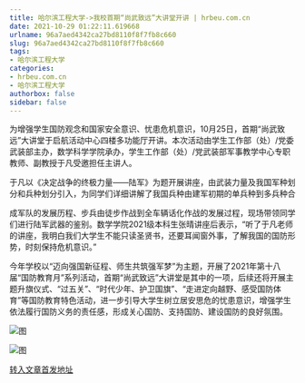 ```yaml
---
title: 哈尔滨工程大学->我校首期“尚武致远”大讲堂开讲 | hrbeu.com.cn
date: 2021-10-29 01:22:11.619668
urlname: 96a7aed4342ca27bd8110f8f7fb8c660
slug: 96a7aed4342ca27bd8110f8f7fb8c660
tags: 
- 哈尔滨工程大学
categories:
- hrbeu.com.cn
- 哈尔滨工程大学
authorbox: false
sidebar: false
---
```

为增强学生国防观念和国家安全意识、忧患危机意识，10月25日，首期“尚武致远”大讲堂于启航活动中心四楼多功能厅开讲。本次活动由学生工作部（处）/党委武装部主办，数学科学学院承办，学生工作部（处）/党武装部军事教学中心专职教师、副教授于凡受邀担任主讲人。

于凡以《决定战争的终极力量——陆军》为题开展讲座，由武装力量及我国军种划分和兵种划分引入，为同学们详细讲解了我国兵种由建军初期的单兵种到多兵种合
<!--more-->
成军队的发展历程、步兵由徒步作战到全车辆话化作战的发展过程，现场带领同学们进行陆军武器的鉴别。数学学院2021级本科生张晴讲座后表示，“听了于凡老师的讲座，我明白我们大学生不能只读圣贤书，还要耳闻窗外事，了解我国的国防形势，时刻保持危机意识。”

今年学校以“迈向强国新征程、师生共筑强军梦”为主题，开展了2021年第十八届“国防教育月”系列活动，首期“尚武致远”大讲堂是其中的一项，后续还将开展主题升旗仪式、“过五关”、“时代少年、护卫国旗”、“走进定向越野、感受国防体育”等国防教育特色活动，进一步引导大学生树立居安思危的忧患意识，增强学生依法履行国防义务的责任感，形成关心国防、支持国防、建设国防的良好氛围。

![图](http://gongxue.cn/__local/1/57/44/D0C5D6CEB4C5F530A6CF5008075_BB6EBC01_11FB1.jpg)

![图](http://gongxue.cn/__local/7/13/B9/D948CB5942BABAB745F5518C80D_8ACEA499_16C76.jpg)

[转入文章首发地址](http://gongxue.cn/info/1015/68357.htm)